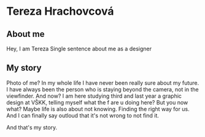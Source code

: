 # Tereza Hrachovcová
## About me 
Hey, I am Tereza
Single sentence about me as a designer
## My story
Photo of me?
In my whole life I have never been really sure about my future.
I have always been the person who is staying beyond the camera, not in the viewfinder.
And now? I am here studying third and last year a graphic design at VŠKK, telling myself what the f are u doing here?
But you now what? Maybe life is also about not knowing. Finding the right way for us. And I can finally say outloud that it's not wrong to not find it. 

And that's my story.
